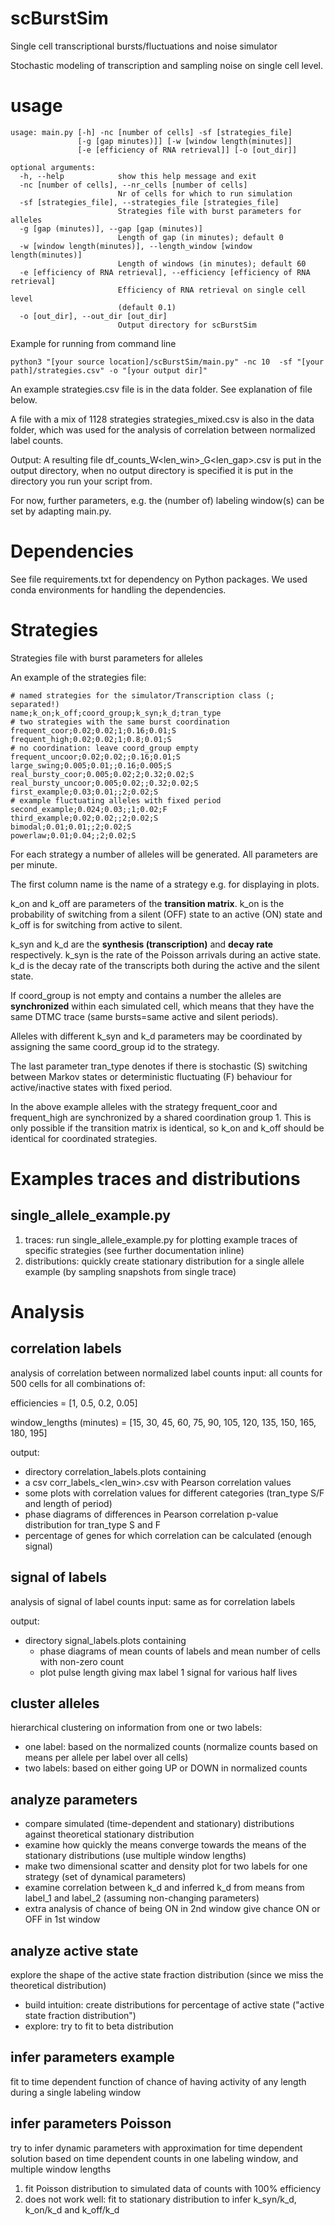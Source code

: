 # scBurstSim
Single cell transcriptional bursts/fluctuations and noise simulator

Stochastic modeling of transcription and sampling noise on single cell level. 

# usage 

``` 
usage: main.py [-h] -nc [number of cells] -sf [strategies_file]
               [-g [gap minutes)]] [-w [window length(minutes]]
               [-e [efficiency of RNA retrieval]] [-o [out_dir]]

optional arguments:
  -h, --help            show this help message and exit
  -nc [number of cells], --nr_cells [number of cells]
                        Nr of cells for which to run simulation
  -sf [strategies_file], --strategies_file [strategies_file]
                        Strategies file with burst parameters for alleles
  -g [gap (minutes)], --gap [gap (minutes)]
                        Length of gap (in minutes); default 0
  -w [window length(minutes)], --length_window [window length(minutes)]
                        Length of windows (in minutes); default 60
  -e [efficiency of RNA retrieval], --efficiency [efficiency of RNA retrieval]
                        Efficiency of RNA retrieval on single cell level
                        (default 0.1)
  -o [out_dir], --out_dir [out_dir]
                        Output directory for scBurstSim
```

Example for running from command line
```
python3 "[your source location]/scBurstSim/main.py" -nc 10  -sf "[your path]/strategies.csv" -o "[your output dir]"
```
An example strategies.csv file is in the data folder. See explanation of file below.

A file with a mix of 1128 strategies strategies_mixed.csv is also in the data folder, 
which was used for the analysis of correlation between normalized label counts. 

Output: A resulting file df_counts_W<len_win>_G<len_gap>.csv is put in the output directory, when
no output directory is specified it is put in the directory you run your 
script from.

For now, further parameters, e.g. the (number of) labeling window(s) can be set by adapting main.py.

# Dependencies 

See file requirements.txt for dependency on Python packages.
We used conda environments for handling the dependencies. 

# Strategies

Strategies file with burst parameters for alleles

An example of the strategies file:

```                        
# named strategies for the simulator/Transcription class (; separated!)
name;k_on;k_off;coord_group;k_syn;k_d;tran_type
# two strategies with the same burst coordination
frequent_coor;0.02;0.02;1;0.16;0.01;S
frequent_high;0.02;0.02;1;0.8;0.01;S
# no coordination: leave coord_group empty
frequent_uncoor;0.02;0.02;;0.16;0.01;S
large_swing;0.005;0.01;;0.16;0.005;S
real_bursty_coor;0.005;0.02;2;0.32;0.02;S
real_bursty_uncoor;0.005;0.02;;0.32;0.02;S
first_example;0.03;0.01;;2;0.02;S
# example fluctuating alleles with fixed period
second_example;0.024;0.03;;1;0.02;F
third_example;0.02;0.02;;2;0.02;S
bimodal;0.01;0.01;;2;0.02;S
powerlaw;0.01;0.04;;2;0.02;S
```
For each strategy a number of alleles will be generated. 
All parameters are per minute.

The first column name is the name of a strategy e.g. for displaying in plots.

k_on and k_off are parameters of the **transition matrix**. k_on is the probability of
switching from a silent (OFF) state to an active (ON) state and k_off is for
switching from active to silent.

k_syn and k_d are the **synthesis (transcription)** and **decay rate** respectively.
k_syn is the rate of the Poisson arrivals during an active state. 
k_d is the decay rate of the transcripts both during the active and the silent state.

If coord_group is not empty and contains a number the alleles are
**synchronized** within each simulated cell, which means that they have the same DTMC
trace (same bursts=same active and silent periods).

Alleles with different k_syn and k_d parameters may be coordinated 
by assigning the same coord_group id to the strategy.   

The last parameter tran_type denotes if there is 
stochastic (S) switching between Markov states 
or deterministic fluctuating (F) behaviour for active/inactive states with fixed period. 

In the above example alleles with the strategy 
frequent_coor and frequent_high are synchronized by a shared coordination group 1.
This is only possible if the transition matrix is identical, so k_on and k_off 
should be identical for coordinated strategies.  


# Examples traces and distributions

## single_allele_example.py 
1. traces: run single_allele_example.py for plotting example traces of specific strategies (see further documentation inline)
2. distributions: quickly create stationary distribution for a single allele example (by sampling snapshots from single trace)

# Analysis

## correlation labels ## 
analysis of correlation between normalized label counts
input: all counts for 500 cells for all combinations of: 

efficiencies = [1, 0.5, 0.2, 0.05]

window_lengths (minutes) = [15, 30, 45, 60, 75, 90, 105, 120, 135, 150, 165, 180, 195]

output: 
- directory correlation_labels.plots containing
- a csv corr_labels_<len_win>.csv with Pearson correlation values
- some plots with correlation values for different categories (tran_type S/F and length of period)
- phase diagrams of differences in Pearson correlation p-value distribution for tran_type S and F
- percentage of genes for which correlation can be calculated (enough signal)

## signal of labels ##
analysis of signal of label counts
input: same as for correlation labels

output: 
- directory signal_labels.plots containing
    - phase diagrams of mean counts of labels and mean number of cells with non-zero count
    - plot pulse length giving max label 1 signal for various half lives

## cluster alleles ##
hierarchical clustering on information from one or two labels:
- one label: based on the normalized counts (normalize counts based on means per allele per label over all cells)
- two labels: based on either going UP or DOWN in normalized counts

## analyze parameters

- compare simulated (time-dependent and stationary) distributions 
against theoretical stationary distribution
- examine how quickly the means converge towards the means of the stationary distributions 
(use multiple window lengths)
- make two dimensional scatter and density plot for two labels 
for one strategy (set of dynamical parameters)
- examine correlation between k_d and inferred k_d from means 
from label_1 and label_2 (assuming non-changing parameters)
- extra analysis of chance of being ON in 2nd window give chance ON or OFF in 1st window

## analyze active state
explore the shape of the active state fraction distribution 
(since we miss the theoretical distribution)
- build intuition: create distributions for percentage of active state ("active state fraction distribution")
- explore: try to fit to beta distribution

## infer parameters example
fit to time dependent function of chance of having activity of any length 
during a single labeling window

## infer parameters Poisson
try to infer dynamic parameters with approximation for time dependent solution
based on time dependent counts in one labeling window, and multiple window lengths
1. fit Poisson distribution to simulated data of counts with 100% efficiency
2. does not work well: fit to stationary distribution to infer k_syn/k_d, k_on/k_d and k_off/k_d 

